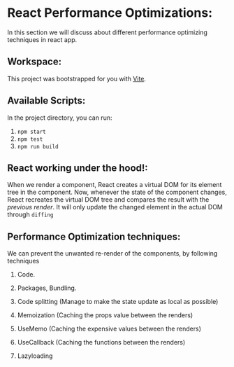# React Performance Optimizations:

In this section we will discuss about different performance optimizing techniques in react app.

## Workspace:

This project was bootstrapped for you with [Vite](https://vitejs.dev/).

## Available Scripts:

In the project directory, you can run:

1. `npm start`
2. `npm test`
3. `npm run build`

## React working under the hood!:

When we render a component, React creates a virtual DOM for its element tree in the component. Now, whenever the state of the component changes, React recreates the virtual DOM tree and compares the result with the _previous render_. It will only update the changed element in the actual DOM through `diffing`

## Performance Optimization techniques:

We can prevent the unwanted re-render of the components, by following techniques

1. Code.
2. Packages, Bundling.

3. Code splitting (Manage to make the state update as local as possible)
4. Memoization (Caching the props value between the renders)
5. UseMemo (Caching the expensive values between the renders)
6. UseCallback (Caching the functions between the renders)
7. Lazyloading
